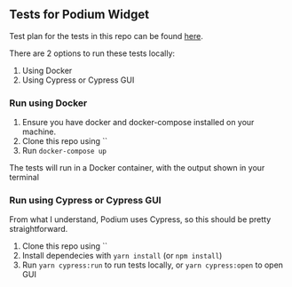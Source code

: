 ## Tests for Podium Widget

Test plan for the tests in this repo can be found [here](https://docs.google.com/spreadsheets/d/1ggurX4hfnNULrsUbcqfgGwTUDlWazZ2Hus-057n4DNY/edit?usp=sharing).

There are 2 options to run these tests locally:

1. Using Docker
2. Using Cypress or Cypress GUI

### Run using Docker

1. Ensure you have docker and docker-compose installed on your machine.
2. Clone this repo using ``
3. Run `docker-compose up`

The tests will run in a Docker container, with the output shown in your terminal

### Run using Cypress or Cypress GUI

From what I understand, Podium uses Cypress, so this should be pretty straightforward.

1. Clone this repo using ``
2. Install dependecies with `yarn install` (or `npm install`)
3. Run `yarn cypress:run` to run tests locally, or `yarn cypress:open` to open GUI
